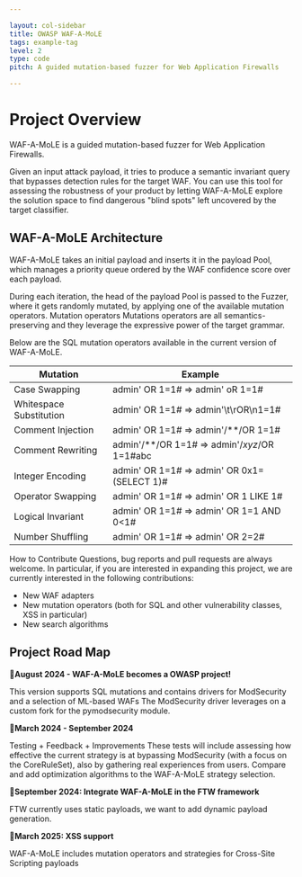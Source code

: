 ```yaml
---

layout: col-sidebar
title: OWASP WAF-A-MoLE
tags: example-tag
level: 2
type: code
pitch: A guided mutation-based fuzzer for Web Application Firewalls

---
```


# Project Overview
WAF-A-MoLE is a guided mutation-based fuzzer for Web Application Firewalls.

Given an input attack payload, it tries to produce a semantic invariant query that bypasses detection rules for the target WAF. You can use this tool for assessing the robustness of your product by letting WAF-A-MoLE explore the solution space to find dangerous "blind spots" left uncovered by the target classifier.

## WAF-A-MoLE Architecture
WAF-A-MoLE takes an initial payload and inserts it in the payload Pool, which manages a priority queue ordered by the WAF confidence score over each payload.

During each iteration, the head of the payload Pool is passed to the Fuzzer, where it gets randomly mutated, by applying one of the available mutation operators.
Mutation operators
Mutations operators are all semantics-preserving and they leverage the expressive power of the target grammar.

Below are the SQL mutation operators available in the current version of WAF-A-MoLE.

| Mutation  | Example |
| -- | -- |
| Case Swapping	            | admin' OR 1=1# ⇒ admin' oR 1=1# | 
| Whitespace Substitution   | admin' OR 1=1# ⇒ admin'\t\rOR\n1=1# | 
| Comment Injection		    | admin' OR 1=1# ⇒ admin'/**/OR 1=1# | 
| Comment Rewriting		    | admin'/**/OR 1=1# ⇒ admin'/*xyz*/OR 1=1#abc | 
| Integer Encoding		    | admin' OR 1=1# ⇒ admin' OR 0x1=(SELECT 1)# | 
| Operator Swapping		    | admin' OR 1=1# ⇒ admin' OR 1 LIKE 1# | 
| Logical Invariant		    | admin' OR 1=1# ⇒ admin' OR 1=1 AND 0<1# | 
| Number Shuffling		    | admin' OR 1=1# ⇒ admin' OR 2=2# | 

How to Contribute
Questions, bug reports and pull requests are always welcome.
In particular, if you are interested in expanding this project, we are currently interested in the following contributions:

* New WAF adapters
* New mutation operators (both for SQL and other vulnerability classes, XSS in particular)
* New search algorithms

## Project Road Map

🎯**August 2024 - WAF-A-MoLE becomes a OWASP project!**

This version supports SQL mutations and contains drivers for ModSecurity and a selection of ML-based WAFs
The ModSecurity driver leverages on a custom fork for the pymodsecurity module.

🎯**March 2024 - September 2024**

Testing + Feedback + Improvements
These tests will include assessing how effective the current strategy is at bypassing ModSecurity (with a focus on the CoreRuleSet), also by gathering real experiences from users.
Compare and add optimization algorithms to the WAF-A-MoLE strategy selection.

🎯**September 2024: Integrate WAF-A-MoLE in the FTW framework**

FTW currently uses static payloads, we want to add dynamic payload generation.

🎯**March 2025: XSS support**

WAF-A-MoLE includes mutation operators and strategies for Cross-Site Scripting payloads
